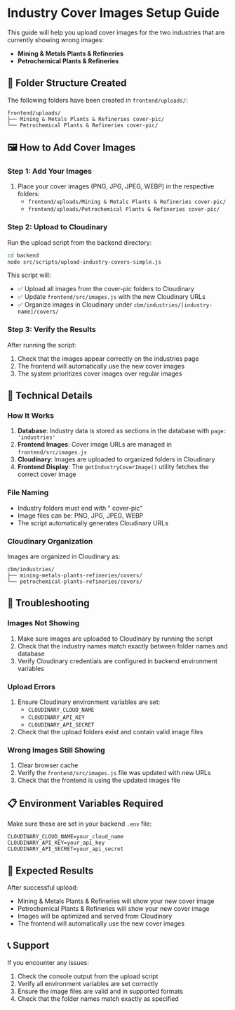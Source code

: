 # Industry Cover Images Setup Guide

This guide will help you upload cover images for the two industries that are currently showing wrong images:
- **Mining & Metals Plants & Refineries**
- **Petrochemical Plants & Refineries**

## 📁 Folder Structure Created

The following folders have been created in `frontend/uploads/`:
```
frontend/uploads/
├── Mining & Metals Plants & Refineries cover-pic/
└── Petrochemical Plants & Refineries cover-pic/
```

## 🖼️ How to Add Cover Images

### Step 1: Add Your Images
1. Place your cover images (PNG, JPG, JPEG, WEBP) in the respective folders:
   - `frontend/uploads/Mining & Metals Plants & Refineries cover-pic/`
   - `frontend/uploads/Petrochemical Plants & Refineries cover-pic/`

### Step 2: Upload to Cloudinary
Run the upload script from the backend directory:
```bash
cd backend
node src/scripts/upload-industry-covers-simple.js
```

This script will:
- ✅ Upload all images from the cover-pic folders to Cloudinary
- ✅ Update `frontend/src/images.js` with the new Cloudinary URLs
- ✅ Organize images in Cloudinary under `cbm/industries/[industry-name]/covers/`

### Step 3: Verify the Results
After running the script:
1. Check that the images appear correctly on the industries page
2. The frontend will automatically use the new cover images
3. The system prioritizes cover images over regular images

## 🔧 Technical Details

### How It Works
1. **Database**: Industry data is stored as sections in the database with `page: 'industries'`
2. **Frontend Images**: Cover image URLs are managed in `frontend/src/images.js`
3. **Cloudinary**: Images are uploaded to organized folders in Cloudinary
4. **Frontend Display**: The `getIndustryCoverImage()` utility fetches the correct cover image

### File Naming
- Industry folders must end with " cover-pic"
- Image files can be: PNG, JPG, JPEG, WEBP
- The script automatically generates Cloudinary URLs

### Cloudinary Organization
Images are organized in Cloudinary as:
```
cbm/industries/
├── mining-metals-plants-refineries/covers/
└── petrochemical-plants-refineries/covers/
```

## 🚨 Troubleshooting

### Images Not Showing
1. Make sure images are uploaded to Cloudinary by running the script
2. Check that the industry names match exactly between folder names and database
3. Verify Cloudinary credentials are configured in backend environment variables

### Upload Errors
1. Ensure Cloudinary environment variables are set:
   - `CLOUDINARY_CLOUD_NAME`
   - `CLOUDINARY_API_KEY`
   - `CLOUDINARY_API_SECRET`
2. Check that the upload folders exist and contain valid image files

### Wrong Images Still Showing
1. Clear browser cache
2. Verify the `frontend/src/images.js` file was updated with new URLs
3. Check that the frontend is using the updated images file

## 📋 Environment Variables Required

Make sure these are set in your backend `.env` file:
```env
CLOUDINARY_CLOUD_NAME=your_cloud_name
CLOUDINARY_API_KEY=your_api_key
CLOUDINARY_API_SECRET=your_api_secret
```

## 🎯 Expected Results

After successful upload:
- Mining & Metals Plants & Refineries will show your new cover image
- Petrochemical Plants & Refineries will show your new cover image
- Images will be optimized and served from Cloudinary
- The frontend will automatically use the new cover images

## 📞 Support

If you encounter any issues:
1. Check the console output from the upload script
2. Verify all environment variables are set correctly
3. Ensure the image files are valid and in supported formats
4. Check that the folder names match exactly as specified
